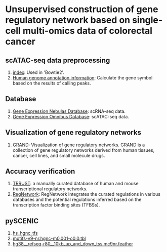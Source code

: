 # Unsupervised construction of gene regulatory network based on single-cell multi-omics data of colorectal cancer
## scATAC-seq data preprocessing
1. [index](https://bowtie-bio.sourceforge.net/bowtie2/manual.shtml): Used in 'Bowtie2'.  
2. [Human genome annotation information](https://www.gencodegenes.org/human/): Calculate the gene symbol based on the results of calling peaks.  
## Database
1. [Gene Expression Nebulas Database](https://ngdc.cncb.ac.cn/gen/): scRNA-seq data.  
2. [Gene Expression Omnibus Database](https://www.ncbi.nlm.nih.gov/geo/): scATAC-seq data.  
##  Visualization of gene regulatory networks
1. [GRAND](https://grand.networkmedicine.org/): Visualization of gene regulatory networks. GRAND is a collection of gene regulatory networks derived from human tissues, cancer, cell lines, and small molecule drugs.     
## Accuracy verification
1. [TRRUST](https://www.grnpedia.org/trrust/): a manually curated database of human and mouse transcriptional regulatory networks.  
2. [RegNetwork](https://regnetworkweb.org/home.jsp): RegNetwork integrates the curated regulations in various databases and the potential regulations inferred based on the transcription factor binding sites (TFBSs).  
## pySCENIC
1. [hs_hgnc_tfs](https://github.com/aertslab/pySCENIC/tree/master/resources)  
2. [motifs-v9-nr.hgnc-m0.001-o0.0.tbl](https://resources.aertslab.org/cistarget/)  
3. [hg38__refseq-r80__10kb_up_and_down_tss.mc9nr.feather](https://resources.aertslab.org/cistarget/databases/homo_sapiens/hg38/refseq_r80/mc_v10_clust/gene_based)
